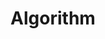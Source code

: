 ---
title: "Algorithm"
permalink: /categories/TIL/Algorithm/
layout: category
author_profile: true
taxonomy: Algorithm
---